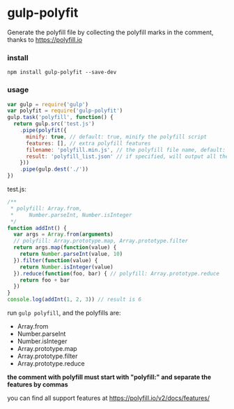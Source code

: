 # gulp-polyfit
Generate the polyfill file by collecting the polyfill marks in the comment, thanks to https://polyfill.io

### install
`npm install gulp-polyfit --save-dev`

### usage
```javascript
var gulp = require('gulp')
var polyfit = require('gulp-polyfit')
gulp.task('polyfill', function() {
  return gulp.src('test.js')
    .pipe(polyfit({
      minify: true, // default: true, minify the polyfill script
      features: [], // extra polyfill features
      filename: 'polyfill.min.js', // the polyfill file name, default: polyfill.min.js
      result: 'polyfill_list.json' // if specified, will output all the polyfills name
    }))
    .pipe(gulp.dest('./'))
})
```
test.js:
```javascript
/**
 * polyfill: Array.from,
 *     Number.parseInt, Number.isInteger
 */
function addInt() {
  var args = Array.from(arguments)
  // polyfill: Array.prototype.map, Array.prototype.filter
  return args.map(function(value) {
    return Number.parseInt(value, 10)
  }).filter(function(value) {
    return Number.isInteger(value)
  }).reduce(function(foo, bar) { // polyfill: Array.prototype.reduce
    return foo + bar
  })
}
console.log(addInt(1, 2, 3)) // result is 6
```
run `gulp polyfill`, and the polyfills are:
* Array.from
* Number.parseInt
* Number.isInteger
* Array.prototype.map
* Array.prototype.filter
* Array.prototype.reduce

**the comment with polyfill must start with "polyfill:" and separate the features by commas**

you can find all support features at https://polyfill.io/v2/docs/features/
